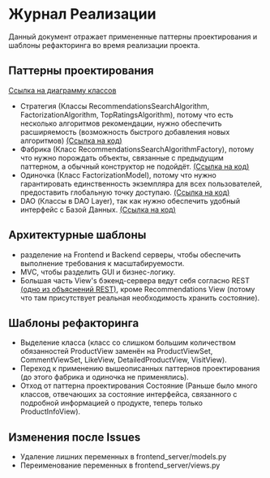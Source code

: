 # Журнал Реализации
Данный документ отражает примененные паттерны проектирования и шаблоны рефакторинга во время реализации проекта.
## Паттерны проектирования
[Ссылка на диаграмму классов](https://github.com/L1ttl3S1st3r/wannait/blob/master/Documents/Design/Class/Readme.md)  
* Стратегия (Классы RecommendationsSearchAlgorithm, FactorizationAlgorithm, TopRatingsAlgorithm), потому что есть несколько алгоритмов рекомендации, нужно обеспечить расширяемость (возможность быстрого добавления новых алгоритмов) [(Ссылка на код)](https://github.com/L1ttl3S1st3r/wannait/blob/master/Source/wannait/backend_server/models.py)    
* Фабрика (Класс RecommendationsSearchAlgorithmFactory), потому что нужно порождать объекты, связанные с предыдущим паттерном, а обычный конструктор не подойдёт. [(Ссылка на код)](https://github.com/L1ttl3S1st3r/wannait/blob/master/Source/wannait/backend_server/models.py)    
* Одиночка (Класс FactorizationModel), потому что нужно гарантировать единственность экземпляра для всех пользователей, предоставить глобальную точку доступаю. [(Ccылка на код)](https://github.com/L1ttl3S1st3r/wannait/blob/master/Source/wannait/backend_server/ml.py)  
* DAO (Классы в DAO Layer), так как нужно обеспечить удобный интерфейс с Базой Данных. [(Ссылка на код)](https://github.com/L1ttl3S1st3r/wannait/blob/master/Source/wannait/backend_server/models.py)    
## Архитектурные шаблоны
* разделение на Frontend и Backend серверы, чтобы обеспечить выполнение требования к масштабируемости.  
* MVC, чтобы разделить GUI и бизнес-логику.  
* Большая часть View's бэкенд-сервера ведут себя согласно REST [(одно из объяснений REST)](https://medium.com/@andr.ivas12/rest-%D0%BF%D1%80%D0%BE%D1%81%D1%82%D1%8B%D0%BC-%D1%8F%D0%B7%D1%8B%D0%BA%D0%BE%D0%BC-90a0bca0bc78), кроме Recommendations View (потому что там присутствует реальная необходимость хранить состояние). 
## Шаблоны рефакторинга  
* Выделение класса (класс cо слишком большим количеством обязанностей ProductView заменён на ProductViewSet, CommentViewSet, LikeView, DetailedProductView, VisitView).
* Переход к применению вышеописанных паттернов проектирования (до этого фабрика и одиночка не применялись).  
* Отход от паттерна проектирования Состояние (Раньше было много классов, отвечаюших за состояние интерфейса, связанного с подробной информацией о продукте, теперь только ProductInfoView).  
## Изменения после Issues
* Удаление лишних переменных в frontend_server/models.py
* Переименование переменных в frontend_server/views.py
